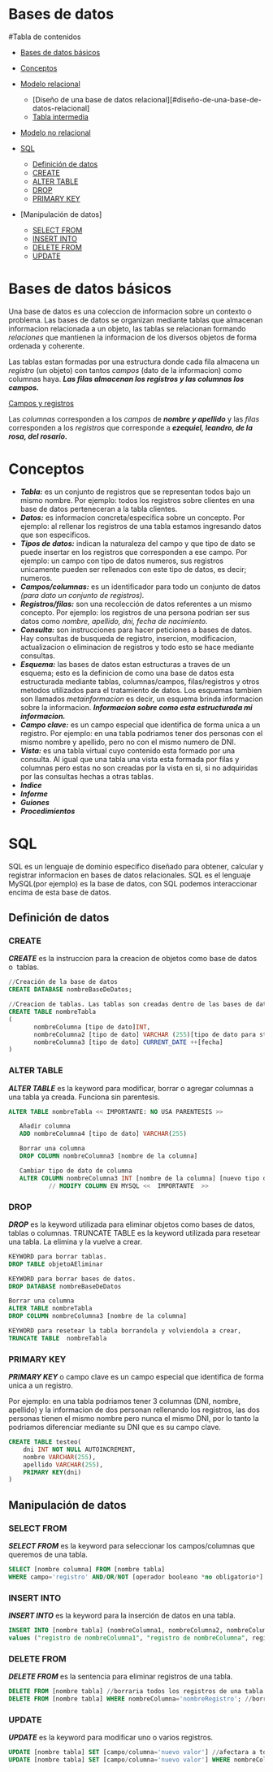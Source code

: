 # Bases de datos

#Tabla de contenidos
- [Bases de datos básicos](#bases-de-datos-básicos)
- [Conceptos](#conceptos)
- [Modelo relacional](#modelo-relacional)
	- [Diseño de una base de datos relacional][#diseño-de-una-base-de-datos-relacional]
	- [Tabla intermedia](#tabla-intermedia)
- [Modelo no relacional](#modelo-no-relacional)
- [SQL](#sql)
 	- [Definición de datos](#definición-de-datos)
 	- [CREATE](#create)
 	- [ALTER TABLE](#alter-table)
 	- [DROP](#drop)
 	- [PRIMARY KEY](#primary-key)
 
 - [Manipulación de datos]
 	- [SELECT FROM](#select-from)
 	- [INSERT INTO](#insert-into)
 	- [DELETE FROM](#delete-from)
 	- [UPDATE](#update)

# Bases de datos básicos

Una base de datos es una coleccion de informacion sobre un contexto o problema. Las bases de datos se organizan mediante tablas que almacenan informacion relacionada a un objeto, las tablas se relacionan formando *relaciones* que mantienen la informacion de los diversos objetos de forma ordenada y coherente.

Las tablas estan formadas por una estructura donde cada fila almacena un *registro* (un objeto) con tantos *campos* (dato de la informacion) como columnas haya. ***Las filas almacenan los registros y las columnas los campos.***

[Campos y registros](https://www.notion.so/97664e6bb51c4ecbbe9959809227f6f5)

Las *columnas* corresponden a los *campos* de ***nombre y apellido*** y las *filas* corresponden a los *registros* que corresponde a ***ezequiel, leandro, de la rosa, del rosario.***

# Conceptos

- ***Tabla:*** es un conjunto de registros que se representan todos bajo un mismo nombre. Por ejemplo: todos los registros sobre clientes en una base de datos perteneceran a la tabla clientes.
- ***Datos:*** es informacion concreta/especifica sobre un concepto. Por ejemplo: al rellenar los registros de una tabla estamos ingresando datos que son especificos.
- ***Tipos de datos:*** indican la naturaleza del campo y que tipo de dato se puede insertar en los registros que corresponden a ese campo. Por ejemplo: un campo con tipo de datos numeros, sus registros unicamente pueden ser rellenados con este tipo de datos, es decir; numeros.
- ***Campos/columnas:*** es un identificador para todo un conjunto de datos *(para dato un conjunto de registros).*
- ***Registros/filas:*** son una recolección de datos referentes a un mismo concepto. Por ejemplo: los registros de una persona podrian ser sus datos como *nombre, apellido, dni, fecha de nacimiento.*
- ***Consulta:*** son instrucciones para hacer peticiones a bases de datos. Hay consultas de busqueda de registro, insercion, modificacion, actualizacion o eliminacion de registros y todo esto se hace mediante consultas.
- ***Esquema:*** las bases de datos estan estructuras a traves de un esquema; esto es la definicion de como una base de datos esta estructurada mediante tablas, columnas/campos, filas/registros y otros metodos utilizados para el tratamiento de datos. Los esquemas tambien son llamados *metainformacion* es decir, un esquema brinda informacion sobre la informacion. ***Informacion sobre como esta estructurada mi informacion.***
- ***Campo clave:*** es un campo especial que identifica de forma unica a un registro. Por ejemplo: en una tabla podriamos tener dos personas con el mismo nombre y apellido, pero no con el mismo numero de DNI.
- ***Vista:*** es una tabla virtual cuyo contenido esta formado por una consulta. Al igual que una tabla una vista esta formada por filas y columnas pero estas no son creadas por la vista en si, si no adquiridas por las consultas hechas a otras tablas.
- ***Indice***
- ***Informe***
- ***Guiones***
- ***Procedimientos***

# SQL

SQL es un lenguaje de dominio especifico diseñado para obtener, calcular y registrar informacion en bases de datos relacionales. SQL es el lenguaje MySQL(por ejemplo) es la base de datos, con SQL podemos interaccionar encima de esta base de datos.

## Definición de datos

[](https://github.com/EzeDlr/Bases-de-datos/blob/main/definicion.sql)

### CREATE

***CREATE*** es la instruccion para la creacion de objetos como base de datos o  tablas.

```sql
//Creación de la base de datos
CREATE DATABASE nombreBaseDeDatos;

//Creacion de tablas. Las tablas son creadas dentro de las bases de datos
CREATE TABLE nombreTabla
(
       nombreColumna [tipo de dato]INT,
       nombreColumna2 [tipo de dato] VARCHAR (255)[tipo de dato para strings][tamaño 255maximo] ,
       nombreColumna3 [tipo de dato] CURRENT_DATE ++[fecha]
)
```

### ALTER TABLE

***ALTER TABLE*** es la keyword para modificar, borrar o agregar columnas a una tabla ya creada. Funciona sin parentesis.

```sql
ALTER TABLE nombreTabla << IMPORTANTE: NO USA PARENTESIS >>

   Añadir columna
   ADD nombreColumna4 [tipo de dato] VARCHAR(255)

   Borrar una columna
   DROP COLUMN nombreColumna3 [nombre de la columna]

   Cambiar tipo de dato de columna
   ALTER COLUMN nombreColumna3 INT [nombre de la columna] [nuevo tipo de dato]
           // MODIFY COLUMN EN MYSQL <<  IMPORTANTE  >>
```

### **DROP**

***DROP*** es la keyword utilizada para eliminar objetos como bases de datos, tablas o columnas. TRUNCATE TABLE es la keyword utilizada para resetear una tabla. La elimina y la vuelve a crear.

```sql
KEYWORD para borrar tablas.
DROP TABLE objetoAEliminar

KEYWORD para borrar bases de datos.
DROP DATABASE nombreBaseDeDatos

Borrar una columna
ALTER TABLE nombreTabla
DROP COLUMN nombreColumna3 [nombre de la columna]

KEYWORD para resetear la tabla borrandola y volviendola a crear,
TRUNCATE TABLE  nombreTabla
```

### PRIMARY KEY

***PRIMARY KEY*** o campo clave es un campo especial que identifica de forma unica a un registro.

Por ejemplo: en una tabla podriamos tener 3 columnas (DNI, nombre, apellido) y la informacion de dos personan rellenando los registros, las dos personas tienen el mismo nombre pero nunca el mismo DNI, por lo tanto la podriamos diferenciar mediante su DNI que es su campo clave.

```sql
CREATE TABLE testeo(
	dni INT NOT NULL AUTOINCREMENT,
	nombre VARCHAR(255),
	apellido VARCHAR(255),
	PRIMARY KEY(dni)
)
```

## Manipulación de datos

[](https://github.com/EzeDlr/Bases-de-datos/blob/main/manipulacion.sql)

### SELECT  FROM

***SELECT  FROM*** es la keyword para seleccionar los campos/columnas que queremos de una tabla.

```sql
SELECT [nombre columna] FROM [nombre tabla]
WHERE campo='registro' AND/OR/NOT [operador booleano *no obligatorio*] campo='registro'
```

### INSERT INTO

***INSERT INTO*** es la keyword para la inserción de datos en una tabla.

```sql
INSERT INTO [nombre tabla] (nombreColumna1, nombreColumna2, nombreColumna3)
values ("registro de nombreColumna1", "registro de nombreColumna", registro de nombreColumna3(si fuera un entero));
```

### DELETE FROM

***DELETE FROM*** es la sentencia para eliminar registros de una tabla.

```sql
DELETE FROM [nombre tabla] //borraria todos los registros de una tabla.
DELETE FROM [nombre tabla] WHERE nombreColumna='nombreRegistro'; //borraria unos registros en especifico
```

### UPDATE

***UPDATE*** es la keyword para modificar uno o varios registros.

```sql
UPDATE [nombre tabla] SET [campo/columna='nuevo valor'] //afectara a todos los registros de la tabla
UPDATE [nombre tabla] SET [campo/columna='nuevo valor'] WHERE nombreColumna='valor registro'; //afectara al registro que corresponda a la condicion.
```
